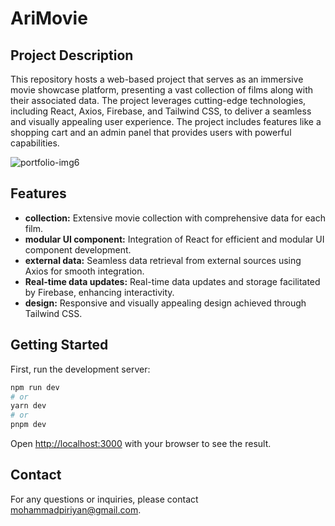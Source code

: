 # AriMovie
## Project Description
This repository hosts a web-based project that serves as an immersive movie showcase platform, presenting a vast collection of films along with their associated data. The project leverages cutting-edge technologies, including React, Axios, Firebase, and Tailwind CSS, to deliver a seamless and visually appealing user experience. The project includes features like a shopping cart and an admin panel that provides users with powerful capabilities.

![portfolio-img6](https://github.com/mohammadpiriyan/AriMovie/assets/50291430/df7626ec-3ffa-4cd0-bae5-f8f85e1487b0)



## Features

- **collection:** Extensive movie collection with comprehensive data for each film.
- **modular UI component:** Integration of React for efficient and modular UI component development.
- **external data:** Seamless data retrieval from external sources using Axios for smooth integration.
- **Real-time data updates:** Real-time data updates and storage facilitated by Firebase, enhancing interactivity.
- **design:** Responsive and visually appealing design achieved through Tailwind CSS.


## Getting Started

First, run the development server:

```bash
npm run dev
# or
yarn dev
# or
pnpm dev
```

Open [http://localhost:3000](http://localhost:3000) with your browser to see the result.

## Contact
For any questions or inquiries, please contact mohammadpiriyan@gmail.com.
